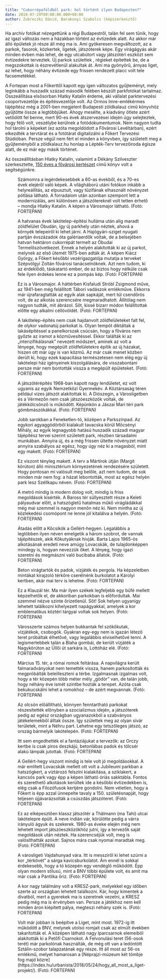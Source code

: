```yaml
---
title: "Cukorrépaföldből park: hol történt ilyen Budapesten?"
date: 2018-07-29T00:00:00.000+00:00
author: Zubreczki Dávid, Barakonyi Szabolcs (képszerkesztő)
---
```


Ha archív fotókat nézegettünk a régi Budapestről, talán fel sem tűnik, hogy az igazi változás nem a házakban történt az évtizedek alatt. Az akkor már álló épületek jó része áll még ma is. Ami gyökeresen megváltozott, az a parkok, fasorok, közkertek, ligetek, játszóterek képe. Egy virágágyás akár minden évben más lehet, de egy utcabútort vagy játszótéri eszközt sem évtizedekre terveztek. Új parkok születtek , régieket építettek be, de a megszokottak is észrevétlenül alakultak át. Ami ma gyönyörű, árnyas liget, az lehet, hogy néhány évtizede egy frissen rendezett placc volt tele facsemetékkel.

A Fortepan most a Főkerttől kapott egy igen változatos gyűjteményt, mely leginkább a huszadik század második felében készült parkfotókat tartalmaz. Összeállítása elsősorban Hlatky Katalin érdeme, aki vállalat parktervezési csoportvezetője és építésvezetője volt. Az Ormos Imre-emlékérmes tájépítész még a 2001-ben megjelent Budapesti zöldkalauz című könyvhöz gyűjtötte össze a legtöbbjüket. Ahogy mesélte, a kiadvány ötlete azért vetődött fel benne, mert 90-es évek átszervezései idején úgy selejteztek, hogy félő volt, veszélybe kerülnek a fotódokumentumok. Nem nagyon tudta hol tárolni a képeket (ez azóta megoldódott a Fővárosi Levéltárban), ezért elkezdték a tervtárat és a fotótárat digitalizálni a Főkert Tervezési Stúdióban. Persze végül nem fért el minden a könyvben, így született meg a gyűjteményből a zöldkalauz.hu honlap a Lépték-Terv tervezőiroda égisze alatt, de ez már egy másik történet.

Az összeállításban Hlatky Katalin, valamint a Dékány Szilveszter szerkesztette, [150 éves a fővárosi kertészet](http://www.fokert.hu/150konyv/) című könyv volt a segítségünkre.

<figure>
<img src="/images/20463435_c7956b323809785ccf632deceb3bb6df_wm.jpg" alt="" />
<figcaption>Számomra a legérdekesebbek a 60-as évekből, és a 70-es évek elejéről való képek. A világháború utáni fotókon inkább a helyreállítás, az elpusztult, vagy tűzifának elhasznált növényzet pótlása látható. A forradalom után azonban szempont lett a modernizálás, ami különösen a játszótereknél volt tetten érhető – mondja Hlatky Katalin. A képen a Városmajor látható. (Fotó: FORTEPAN)</figcaption>
</figure>

<figure>
<img src="/images/20463433_6b5a783db723fd1ea0eb4a11a3803e1d_wm.jpg" alt="" />
<figcaption>A hatvanas évek lakótelep-építési hulláma után alig maradt zöldfelület Óbudán, így új parkhely után néztek, ahová a környék telepeiről ki lehet járni. A Hajógyári-sziget nyugati partján évszázadok óta galériaerdők voltak, de a belsejében hatvan hektáron cukorrépát termelt az Óbudai Termelőszövetkezet. Ennek a helyén alakították ki az új parkot, melynek az első ütemét 1975-ben adták át. A képen Kiácz György, a Főkert későbbi vezérigazgatója mutatja a terveket Szépvölgyi Zoltán fővárosi tanácselnöknek. Azt nem tudom, ki az érdeklődő, táskatartó ember, de az biztos hogy nélküle csak fele ilyen érdekes lenne ez a pompás kép. (Fotó: FORTEPAN)</figcaption>
</figure>

<figure>
<img src="/images/20463431_562e4927e99dbfd4b3b9925ad2f7b829_wm.jpg" alt="" />
<figcaption>Ez is a Városmajor. A háttérben Kisfaludi Stróbl Zsigmond műve, az 1941-ben még felállított Tábori vadászok emlékműve. Ekkorra már újrafaragtatták az egyik alak sapkáját, mert túl csendőrös volt, de az alkotás szerencsére megmaradhatott. Állítólag nem nagyon tudták, mit ábrázol. Sőt, kissé bizarr módon felállítottak előtte egy alkalmi céllövöldét. (Fotó: FORTEPAN)</figcaption>
</figure>

<figure>
<img src="/images/20463429_28789eb7d52b6df8258baaccb55d0d2e_wm.jpg" alt="" />
<figcaption>A lakótelep-építés nem csak hajdanvolt zöldfelületeket falt fel, de olykor vadonatúj parkokat is. Olyan tempót diktáltak a lakásépítéssel a panelkorszak csúcsán, hogy a főváros nem győzte az iramot a közművesítéssel. Ekkor találták ki az „intenzifikálásnak” nevezett módszert, aminek az volt a lényege, hogy megépült zöldfelületekre építik az új házakat, hiszen ott már úgy is van közmű. Az már csak menet közben derült ki, hogy ezek kapacitása természetesen nem elég egy új lakótelepi ház igényeinek kiszolgálására, de visszabontani persze már nem bontották vissza a megépült épületeket. (Fotó: FORTEPAN)</figcaption>
</figure>

<figure>
<img src="/images/20463427_7dc1cef6fae0a0f01663dac39cc6a6ca_wm.jpg" alt="" />
<figcaption>A játszótérépítés 1968-ban kapott nagy lendületet, ez volt ugyanis az egyik Nemzetközi Gyermekév. A Köztársaság téren például vizes játszót alakítottak ki. A Diószegin, a Városligetben és a Vérmezőn nem csak játszóeszközök voltak, de játékkölcsönző is működött. Képünkön a Jászai Mari téri park gömbmászókákkal. (Fotó: FORTEPAN)</figcaption>
</figure>

<figure>
<img src="/images/20463425_9d748392da8ce42b9199969862c577c5_wm.jpg" alt="" />
<figcaption>Jobb sarokban a Feneketlen-tó, középen a Parkszínpad. Az egykori agyaggödörből kialakult tavacska körül Mőcsényi Mihály, az egyik legnagyobb hatású huszadik századi magyar tájépítész tervei szerint született park, részben társadalmi munkában. Annyira új, és a még frissen ültette növényzet miatt annyira szabályos az egész, hogy úgy néz ki a magasból, mint egy makett. (Fotó: FORTEPAN)</figcaption>
</figure>

<figure>
<img src="/images/20463423_4da77afda1b9e279e7d2e4e082f81441_wm.jpg" alt="" />
<figcaption>Ez viszont tényleg makett. A terv a Mártírok útján (Margit körúton) álló minisztérium környezetének rendezésére született. Hogy pontosan mi valósult meg belőle, azt nem tudom, de sok minden már nem fog: a házat lebontották, most az egész helyén park lesz Széllkapu néven. (Fotó: FORTEPAN)</figcaption>
</figure>

<figure>
<img src="/images/20463421_851c99a644ee4bed87584233c3f1ea7e_wm.jpg" alt="" />
<figcaption>A metró mindig is modern dolog volt, mindig is friss megoldások kísérték. A Baross tér süllyesztett része a Keleti pályaudvar előtt, a hatszögletű hatalmas műkő virágládákkal még mai szemmel is nagyon menőn néz ki. Nem mintha az új közlekedési csomópont ne lenne jól kitalálva a helyén. (Fotó: FORTEPAN)</figcaption>
</figure>

<figure>
<img src="/images/20463419_ae8a791759a586107cd45e6700b7597b_wm.jpg" alt="" />
<figcaption>Átadás előtt a Kőcsikók a Gellért-hegyen. Legalábbis a legtöbben ilyen néven emelgetik a három szobrot, de vannak tájépítészek, akik Kőkutyáknak hívják. Barta Lajos 1965-ös alkotásának eredeti neve amúgy Lovacskák, de tulajdonképpen mindegy is, hogyan nevezzük őket. A lényeg, hogy igazi szeretni és megmászni való bucibaba állatok. (Fotó: FORTEPAN)</figcaption>
</figure>

<figure>
<img src="/images/20463417_4235e62bda744c255043b97956983a0f_wm.jpg" alt="" />
<figcaption>Beton virágtartók és padok, vízjáték és pergola. Ha képzeletben mintákat kirajzoló térkőre cserélnénk burkolatot a Károlyi kertben, akár mai terv is lehetne. (Fotó: FORTEPAN)</figcaption>
</figure>

<figure>
<img src="/images/20463415_46356592aa04e84056f79a86e10d2b03_wm.jpg" alt="" />
<figcaption>Ez a Klauzál tér. Ma már ilyen székek legfeljebb egy büfé mellett képzelhetők el, de akkoriban parkokban is előfordultak. Mai szemmel nézve szinte őrizetlenül. Sőt! Sok helyen ugyanígy lehetett találkozni kihelyezett napágyakkal, amelyek a kor emblematikus köztéri tárgyai voltak sok helyen. (Fotó: FORTEPAN)</figcaption>
</figure>

<figure>
<img src="/images/20463413_1d61de9b875cae8af82eb3fe5ca08909_wm.jpg" alt="" />
<figcaption>Városszerte számos helyen bukkantak fel szökőkutak, vízjátékok, csobogók. Gyakran egy-egy nem is igazán létező teret próbáltak élhetővé, vagy legalábbis elviselhetővé tenni. A legismertebbek talán a Blaha gombái, de került vízjáték a Nagykörúton az Üllői út sarkára is, Lottóház elé. (Fotó: FORTEPAN)</figcaption>
</figure>

<figure>
<img src="/images/20463411_606c46ce7516f6285555cd292cd48467_wm.jpg" alt="" />
<figcaption>Március 15. tér, a római romok feltárása. A napvilágra került falmaradványokat nem temették vissza, hanem parkosították és megpróbálták beleilleszteni a térbe. Izgalmasnak izgalmas volt, hogy a tér közepén több méter mély „gödör” van, de talán jobb, hogy néhány éve ismét szintbe hozták a terepet. Azóta csak bekukucskálni lehet a romokhoz – de azért megvannak. (Fotó: FORTEPAN)</figcaption>
</figure>

<figure>
<img src="/images/20463409_9847c036d0fd7cbcb3bc75d1e4de695a_wm.jpg" alt="" />
<figcaption>Az olcsón előállítható, könnyen fenntartható parkokat részesítették előnyben a szocializmus idején, a játszóterek pedig az egész országban ugyanazokból a szabványos játékelemekből álltak össze. Így születtek meg az olyan sivár területek, mint a Néhru part. Lehetne egy tetszőleges játszó, az ország bármelyik lakótelepén. (Fotó: FORTEPAN)</figcaption>
</figure>

<figure>
<img src="/images/20463407_66370a2584b797bc483f499aba25cff6_wm.jpg" alt="" />
<figcaption>Itt sem engedhették el a fantáziájukat a tervezők: az Orczy kertbe is csak piros deszkájú, betonlábas padok és tölcsér alakú lámpák jutottak. (Fotó: FORTEPAN)</figcaption>
</figure>

<figure>
<img src="/images/20463405_2f843c295b332829b02c833403216d59_wm.jpg" alt="" />
<figcaption>A Gellért-hegy viszont mindig is tele volt jó megoldásokkal. A már említett Lovacskák mellett ott volt a Jubileumi parkban a hatszögkert, a víztározó felszíni kialakítása, a sziklakert, a kancsós park vagy épp a képen látható óriás sakktábla. Fontos és szerethető alkotások kerültek ide a későbbi évtizedekben is, elég csak a Filozófusok kertjére gondolni. Nem véletlen, hogy a Főkert is épp azzal ünnepelte tavaly a 150. születésnapját, hogy teljesen újjávarázsolták a csúszdás játszóteret. (Fotó: FORTEPAN)</figcaption>
</figure>

<figure>
<img src="/images/20463403_42b5a6362042ace3821c8783bd9f89da_wm.jpg" alt="" />
<figcaption>Ez az elképesztően klassz játszótér a Thälmann (ma Tahi) utcai lakótelepre épült. A neve indián vár, körülötte pedig a várra irányuló ágyuk és szekerek. 1980-as éveke elején még nem lehetett import játszóeszközökhöz jutni, így a tervezők saját megoldások után néztek. Ha szerencséjük volt, meg is valósíthatták azokat. Sajnos mára csak nyomai maradtak meg. (Fotó: FORTEPAN)</figcaption>
</figure>

<figure>
<img src="/images/20463401_31d976f296dd3b10de8cb9229ab5bec5_wm.jpg" alt="" />
<figcaption>A városligeti Vajdahunyad vára. Itt is messziről ki lehet szúrni a kor „térkövét” a sárga kavicsburkolatot. Ám ennél is sokkal érdekesebb, hogy a tó közepén egy vendéglő működött. Épp olyan modern stílusú, mint a BNV többi épülete volt, és amit ma már csak a Pántlika őriz. (Fotó: FORTEPAN)</figcaption>
</figure>

<figure>
<img src="/images/20463399_fd965b13c7d833dd52a8648a2fd6f2e3_wm.jpg" alt="" />
<figcaption>A kor nagy találmány volt a KRESZ-park, melyekkel egy időben szerte az országban lehetett találkozni. Kár, hogy kimentek a divatból, mert a gyerekek ma is szeretnek vezetni, a KRESZ pedig még ma is érvényben van. Persze a játékhoz nem kell minden áron kiépített pálya, megteszi néhány szék is. (Fotó: FORTEPAN)</figcaption>
</figure>

<figure>
<img src="/images/20463397_67be2acec67ad70d3ea1968adfa4cf86_wm.jpg" alt="" />
<figcaption>Volt már jobban is beépítve a Liget, mint most. 1972-ig itt működött a BNV, melynek utolsó romjait csak az elmúlt években takarították el. A középen látható nagy Iparcsarnok elemeiből alakították ki a Petőfi Csarnokot. A Felvonulási teret (56-osok terét) már parkolónak használták, de még ott van a ledöntött Sztálin-szobor talapzatának egy része. Itt áll most az 56-os emlékmű, melyet hamarosan a [Néprajzi-múzeum két tömbje fog majd közre](https://index.hu/urbanista/2018/05/24/hogy_all_most_a_liget-projekt/). (Fotó: FORTEPAN)</figcaption>
</figure>
